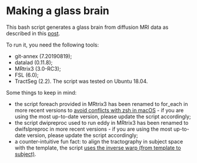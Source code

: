 # Making a glass brain

This bash script generates a glass brain from diffusion MRI data as described in this [post](http://neurosnippets.com/posts/glass-brain/#post).

To run it, you need the following tools:
* git-annex (7.20190819);
* datalad (0.11.8);
* MRtrix3 (3.0-RC3);
* FSL (6.0);
* TractSeg (2.2).
The script was tested on Ubuntu 18.04.

Some things to keep in mind:
* the script foreach provided in MRtrix3 has been renamed to for_each in more recent versions to [avoid conflicts with zsh in macOS](https://github.com/MRtrix3/mrtrix3/issues/1708) - if you are using the most up-to-date version, please update the script accordingly;
* the script dwipreproc used to run eddy in MRtrix3 has been renamed to dwifslpreproc in more recent versions - if you are using the most up-to-date version, please update the script accordingly;
* a counter-intuitive fun fact: to align the tractography in subject space with the template, the script [uses the inverse warp (from template to subject)](https://community.mrtrix.org/t/warping-tck-files-using-ants-warps/162/4).